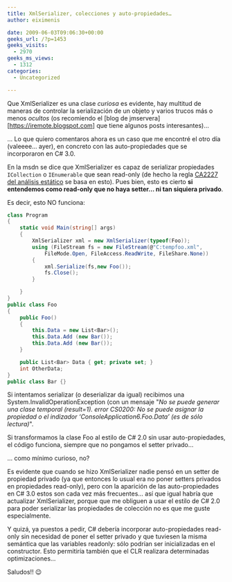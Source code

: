 ```yaml
---
title: XmlSerializer, colecciones y auto-propiedades…
author: eiximenis

date: 2009-06-03T09:06:30+00:00
geeks_url: /?p=1453
geeks_visits:
  - 2970
geeks_ms_views:
  - 1312
categories:
  - Uncategorized

---
```

Que XmlSerializer es una clase _curiosa_ es evidente, hay multitud de maneras de controlar la serialización de un objeto y varios trucos más o menos _ocultos_ (os recomiendo el [blog de jmservera][https://iremote.blogspot.com] que tiene algunos posts interesantes)…

… Lo que quiero comentaros ahora es un caso que me encontré el otro día (valeeee… ayer), en concreto con las auto-propiedades que se incorporaron en C# 3.0.

En la msdn se dice que XmlSerializer es capaz de serializar propiedades `ICollection` o `IEnumerable` que sean read-only (de hecho la regla [CA2227 del análisis estático](https://msdn.microsoft.com/en-us/library/ms182327.aspx) se basa en esto). Pues bien, esto es cierto **si entendemos como read-only que no haya setter… ni tan siquiera privado**.

Es decir, esto NO funciona:

```cs
class Program
{
    static void Main(string[] args)
    {
        XmlSerializer xml = new XmlSerializer(typeof(Foo));
        using (FileStream fs = new FileStream(@"C:tempfoo.xml",
            FileMode.Open, FileAccess.ReadWrite, FileShare.None))
        {
            xml.Serialize(fs,new Foo());
            fs.Close();
        }

    }
}
public class Foo
{
    public Foo()
    {
        this.Data = new List<Bar>();
        this.Data.Add (new Bar());
        this.Data.Add (new Bar());
    }

    public List<Bar> Data { get; private set; }
    int OtherData;
}
public class Bar {}
```

Si intentamos serializar (o deserializar da igual) recibimos una System.InvalidOperationException (con un mensaje "_No se puede generar una clase temporal (result=1). error CS0200: No se puede asignar la propiedad o el indizador &#8216;ConsoleApplication6.Foo.Data&#8217; (es de sólo lectura)_".

Si transformamos la clase Foo al estilo de C# 2.0 sin usar auto-propiedades, el código funciona, siempre que no pongamos el setter privado…

… como mínimo curioso, no?

Es evidente que cuando se hizo XmlSerializer nadie pensó en un setter de propiedad privado (ya que entonces lo usual era no poner setters privados en propiedades read-only), pero con la aparición de las auto-propiedades en C# 3.0 estos son cada vez más frecuentes… así que igual habría que actualizar XmlSerializer, porque que me obliguen a usar el estilo de C# 2.0 para poder serializar las propiedades de colección no es que me guste especialmente.

Y quizá, ya puestos a pedir, C# debería incorporar auto-propiedades read-only sin necesidad de poner el setter privado y que tuviesen la misma semántica que las variables readonly: sólo podrían ser inicializadas en el constructor. Esto permitiría también que el CLR realizara determinadas optimizaciones…

Saludos!! 😉

